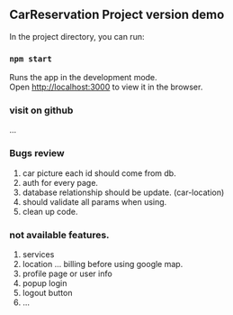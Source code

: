 ## CarReservation Project version demo 

In the project directory, you can run:

### `npm start`

Runs the app in the development mode.<br />
Open [http://localhost:3000](http://localhost:3000) to view it in the browser.

### visit on github
...


### Bugs review

1. car picture each id should come from db.
2. auth for every page.
3. database relationship should be update. (car-location)
4. should validate all params when using.
5. clean up code.


### not available features.

1. services
2. location ... billing before using google map.
3. profile page or user info
4. popup login
5. logout button
6. ... 
